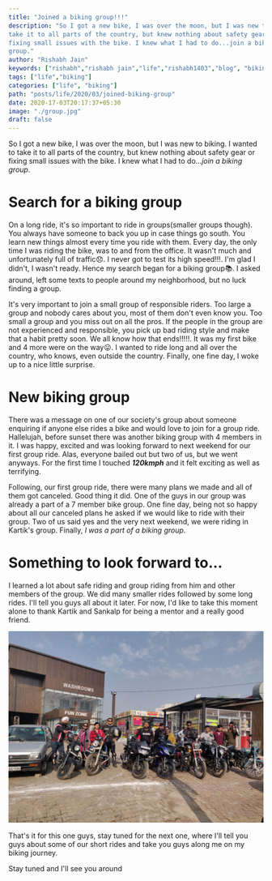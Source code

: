 ```yaml
---
title: "Joined a biking group!!!"
description: "So I got a new bike, I was over the moon, but I was new to biking. I wanted to
take it to all parts of the country, but knew nothing about safety gear or
fixing small issues with the bike. I knew what I had to do...join a biking
group."
author: "Rishabh Jain"
keywords: ["rishabh","rishabh jain","life","rishabh1403","blog", "biking","suzuki gixxer 250sf"]
tags: ["life","biking"]
categories: ["life", "biking"]
path: "posts/life/2020/03/joined-biking-group"
date: 2020-17-03T20:17:37+05:30
image: "./group.jpg"
draft: false
---
```


So I got a new bike, I was over the moon, but I was new to biking. I wanted to
take it to all parts of the country, but knew nothing about safety gear or
fixing small issues with the bike. I knew what I had to do...*join a biking
group*.

<!--more-->
# Search for a biking group

On a long ride, it's so important to ride in groups(smaller groups though). You
always have someone to back you up in case things go south. You learn new things
almost every time you ride with them. Every day, the only time I was riding the
bike, was to and from the office. It wasn't much and unfortunately full of
traffic:disappointed:. I never got to test its high speed!!!. I'm glad I didn't, I wasn't
ready. Hence my search began for a biking group:books:. I asked around, left some texts
to people around my neighborhood, but no luck finding a group.

It's very important to join a small group of responsible riders. Too large a
group and nobody cares about you, most of them don't even know you. Too small a
group and you miss out on all the pros. If the people in the group are not
experienced and responsible, you pick up bad riding style and make that a habit
pretty soon. We all know how that ends!!!:bangbang:. It was my first bike and 4 more were
on the way:stuck_out_tongue:. I wanted to ride long and all over the country, who knows, even
outside the country. Finally, one fine day, I woke up to a nice little surprise.

# New biking group

There was a message on one of our society's group about someone enquiring if
anyone else rides a bike and would love to join for a group ride. Hallelujah,
before sunset there was another biking group with 4 members in it. I was happy,
excited and was looking forward to next weekend for our first group ride. Alas,
everyone bailed out but two of us, but we went anyways. For the first time I
touched ***120kmph*** and it felt exciting as well as terrifying. 

Following, our first group ride, there were many plans we made and all of them
got canceled. Good thing it did. One of the guys in our group was already a part
of a 7 member bike group. One fine day, being not so happy about all our
canceled plans he asked if we would like to ride with their group. Two of us said yes and the very next weekend, we were riding in Kartik's
group. Finally, *I was a part of a biking group*.

# Something to look forward to...

I learned a lot about safe riding and group riding from him and other members of
the group. We did many smaller rides followed by some long rides. I'll tell
you guys all about it later. For now, I'd like to take this moment alone to
thank Kartik and Sankalp for being a mentor and a really good friend. 

![Our Biking Group](./groups.jpg "Our Biking Group")

That's it for this one guys, stay tuned for the next one, where I'll tell you
guys about some of our short rides and take you guys along me on my biking
journey. 

Stay tuned and I'll see you around
